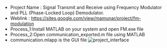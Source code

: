 - Project Name  : Signal Transmit and Receive using Frequency Modulator and PLL (Phase-Locked Loop) Demodulator.
- Weblink       : https://sites.google.com/view/mamunar/project/fm-modulation
- Process_1:Install MATLAB on your system and open FM.exe file
- Process_2:Open communication_exported.m file using MATLAB
- communication.mlapp is the GUI file
![project_interface](https://github.com/user-attachments/assets/6254eabb-e205-4daa-8c6c-17cebf1d6b0f)
